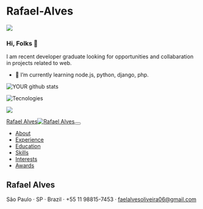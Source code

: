 
 # Rafael-Alves

<img src="https://github.com/pr2tik1/pr2tik1/blob/master/Rafael Alves">

### Hi, Folks 👋
I am recent developer graduate looking for opportunities and collabaration in projects related to web.
- 🌱 I’m currently learning node.js, python, django, php.

![YOUR github stats](https://github-readme-stats.vercel.app/api?username=RafaelAlvesOliveira)

![Tecnologies](https://img.shields.io/badge/Node.js-339933?style=for-the-badge&logo=nodedotjs&logoColor=white)

[<img src="https://img.shields.io/badge/linkedin-%230077B5.svg?&style=for-the-badge&logo=linkedin&logoColor=white" />](https://www.linkedin.com/in/rafael-a-7a8396218/)
        
    

<!DOCTYPE html>
<html lang="en">
    <head>
        <meta charset="utf-8" />
        <meta name="viewport" content="width=device-width, initial-scale=1, shrink-to-fit=no" />
        <meta name="description" content="" />
        <meta name="author" content="" />
        <title>Resume - Rafael Alves</title>
        <link rel="icon" type="image/x-icon" href="assets/img/favicon.ico" />
        <!-- Font Awesome icons (free version)-->
<!--         <script src="https://use.fontawesome.com/releases/v5.13.0/js/all.js" crossorigin="anonymous"></script> -->
        <!-- Google fonts-->
        <link href="https://fonts.googleapis.com/css?family=Saira+Extra+Condensed:500,700" rel="stylesheet" type="text/css" />
<!--         <link href="https://fonts.googleapis.com/css?family=Muli:400,400i,800,800i" rel="stylesheet" type="text/css" /> -->
        <!-- Core theme CSS (includes Bootstrap)-->
<!--         <link href="css/styles.css" rel="stylesheet" /> -->
    </head>
    <body id="page-top">
        <!-- Navigation-->
        <nav class="navbar navbar-expand-lg navbar-dark bg-primary fixed-top" id="sideNav">
            <a class="navbar-brand js-scroll-trigger" href="#page-top"
                ><span class="d-block d-lg-none">Rafael Alves</span><span class="d-none d-lg-block"><img class="img-fluid img-profile rounded-circle mx-auto mb-2"  alt="Rafael Alves" /></span></a
            ><button class="navbar-toggler" type="button" data-toggle="collapse" data-target="#navbarSupportedContent" aria-controls="navbarSupportedContent" aria-expanded="false" aria-label="Toggle navigation"><span class="navbar-toggler-icon"></span></button>
            <div class="collapse navbar-collapse" id="navbarSupportedContent">
                <ul class="navbar-nav">
                    <li class="nav-item"><a class="nav-link js-scroll-trigger" href="#about">About</a></li>
                    <li class="nav-item"><a class="nav-link js-scroll-trigger" href="#experience">Experience</a></li>
                    <li class="nav-item"><a class="nav-link js-scroll-trigger" href="#education">Education</a></li>
                    <li class="nav-item"><a class="nav-link js-scroll-trigger" href="#skills">Skills</a></li>
                    <li class="nav-item"><a class="nav- link js-scroll-trigger" href="#interests">Interests</a></li>
                    <li class="nav-item"><a class="nav-link js-scroll-trigger" href="#awards">Awards</a></li>
                </ul>
            </div>
        </nav>
        <!-- Page Content-->
        <div class="container-fluid p-0">
            <!-- About-->
            <section class="resume-section" id="about">
                <div class="resume-section-content">
                    <h1 class="mb-0">Rafael <span class="text-primary">Alves</span></h1>
                    <div class="subheading mb-5">São Paulo · SP · Brazil · +55 11 98815-7453 ·
                         <a href="mailto:faelalvesoliveira06@gmail.com">faelalvesoliveira06@gmail.com</a></div>
<!--                     <p class="lead mb-5">Agronomist, TI enthusiast and student. Learning skills to become a Full Stack Developer.</p> -->
<!--                     <div class="social-icons">
                        <a class="social-icon" href="https://linkedin.com/in/danielbrazrocha"><i class="fab fa-linkedin-in"></i></a>
                        <a class="social-icon" href="https://github.com/danielbrazrocha"><i class="fab fa-github"></i></a>
                        <a class="social-icon" href="https://twitter.com/danielbrazrocha"><i class="fab fa-twitter"></i></a>
                        <a class="social-icon" href="https://www.facebook.com/danielbrazrocha"><i class="fab fa-facebook-f"></i></a>
                        <a class="social-icon" href="https://wa.me/5521979702169"><i class="fab fa-whatsapp"></i></a>
                        <a class="social-icon" href="https://t.me/danielbrazrocha"><i class="fab fa-telegram"></i></a>
                    </div> -->
                </div>
            
            
            
<!--             <section class="resume-section" id="skills">
                <div class="resume-section-content">
                    <h2 class="mb-5">Skills</h2>
                    <div class="subheading mb-3">Programming Languages & Tools</div>
                    <ul class="list-inline dev-icons">
                        <li class="list-inline-item"><i class="fab fa-html5"></i></li>
                        <li class="list-inline-item"><i class="fab fa-css3-alt"></i></li>
                        <li class="list-inline-item"><i class="fab fa-js-square"></i></li>
                        <!--<li class="list-inline-item"><i class="fab fa-react"></i></li>-->
<!--                         <!--<li class="list-inline-item"><i class="fab fa-node-js"></i></li>-->                        
                        
<!--                     </ul>
                    <div class="subheading mb-3">Workflow</div>
                    <ul class="fa-ul mb-0">
                        <li>
                            <span class="fa-li"><i class="fas fa-check"></i></span>Frontend and Backend Development
                        </li>
                        <li>
                            <span class="fa-li"><i class="fas fa-check"></i></span>JavaScript
                        </li>
                        <li>
                            <span class="fa-li"><i class="fas fa-check"></i></span>Cross Mobile Applications
                        </li>                        
                    </ul>
                </div>
            </section>             
        </div>      
    </body> -->  
</html>


